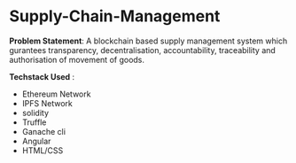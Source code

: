 # Supply-Chain-Management

**Problem Statement**:
A blockchain based supply management system which gurantees transparency, decentralisation, accountability, traceability and authorisation of movement of goods.

**Techstack Used** :
- Ethereum Network
- IPFS Network
- solidity
- Truffle
- Ganache cli
- Angular
- HTML/CSS



